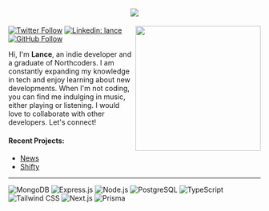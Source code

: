 <h1 align="center">
  <a href="https://git.io/typing-svg">
    <img src="https://readme-typing-svg.herokuapp.com/?lines=Hi+there!+👋;I+am+Lance...;Nice+to+meet+you!&center=true&size=30">
  </a>
</h1>

<img align='right' src="https://media.giphy.com/media/qgQUggAC3Pfv687qPC/giphy.gif" width="250">

[![Twitter Follow](https://img.shields.io/twitter/follow/LanzMoncis?label=Follow)](https://twitter.com/intent/follow?screen_name=LanzMoncis)
[![Linkedin: lance](https://img.shields.io/badge/-lance-blue?style=flat-square&logo=Linkedin&logoColor=white&link=https://www.linkedin.com/in/lance-moncis-a87100261/)](https://www.linkedin.com/in/lance-moncis-a87100261/)
[![GitHub Follow](https://img.shields.io/badge/Follow-%20-blue?logo=GitHub&style=social)](https://github.com/lanzmoncis)

<p>Hi, I'm <strong>Lance</strong>, an indie developer and a graduate of Northcoders. I am constantly expanding my knowledge in tech and enjoy learning about new developments. When I'm not coding, you can find me indulging in music, either playing or listening. I would love to collaborate with other developers. Let's connect!</p>

<h4>Recent Projects:</h4>
<ul>
  <li>
    <a href="https://ncnews-lanz.netlify.app" target="https://ncnews-lanz.netlify.app">News</a></li>
  <li>
    <a href="https://rota-builder.vercel.app/" target="https://rota-builder.vercel.app/">Shifty</a></li>
  </ul>
<hr/>

![MongoDB](https://img.shields.io/badge/MongoDB-%234ea94b.svg?style=for-the-badge&logo=mongodb&logoColor=white)
![Express.js](https://img.shields.io/badge/Express.js-404D59?style=for-the-badge&logo=express&logoColor=white)
![Node.js](https://img.shields.io/badge/Node.js-%2343853D.svg?style=for-the-badge&logo=node.js&logoColor=white)
![PostgreSQL](https://img.shields.io/badge/PostgreSQL-%23316192.svg?style=for-the-badge&logo=postgresql&logoColor=white)
![TypeScript](https://img.shields.io/badge/TypeScript-%23007ACC.svg?style=for-the-badge&logo=typescript&logoColor=white)
![Tailwind CSS](https://img.shields.io/badge/Tailwind_CSS-%2338B2AC.svg?style=for-the-badge&logo=tailwind-css&logoColor=white)
![Next.js](https://img.shields.io/badge/Next.js-%23000000.svg?style=for-the-badge&logo=next.js&logoColor=white)
![Prisma](https://img.shields.io/badge/Prisma-2D3748?style=for-the-badge&logo=prisma&logoColor=white)

